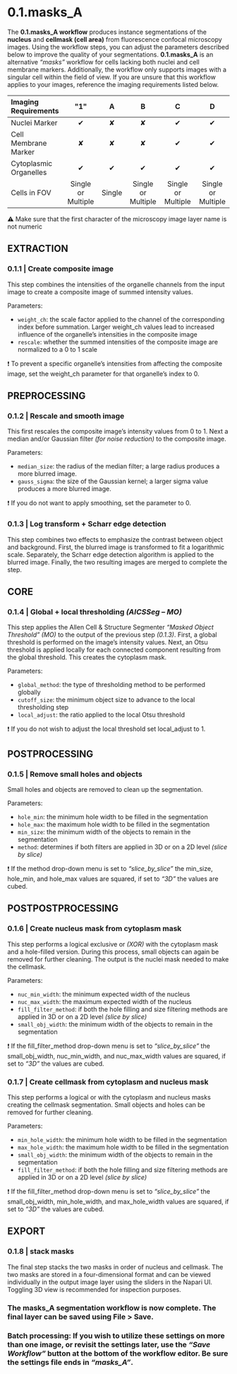 # **0.1.masks_A**

The **0.1.masks_A workflow** produces instance segmentations of the **nucleus** and **cellmask (cell area)** from fluorescence confocal microscopy images. Using the workflow steps, you can adjust the parameters described below to improve the quality of your segmentations. **0.1.masks_A** is an alternative *“masks”* workflow for cells lacking both nuclei and cell membrane markers.  Additionally, the workflow only supports images with a singular cell within the field of view. If you are unsure that this workflow applies to your images, reference the imaging requirements listed below.

| **Imaging Requirements**               |   "1"    |    A     |    B     |    C     |    D     |
| :------------------------------------- | :------: | :------: | :------: | :------: | :------: |
| Nuclei Marker                          |   ✔     |   ✘      |   ✘      |   ✔     |   ✔      |
| Cell Membrane Marker                   |   ✘     |   ✘      |   ✘      |   ✔     |   ✔      |
| Cytoplasmic Organelles                 |   ✔     |   ✔      |   ✔      |   ✔     |   ✔      |
| Cells in FOV                           | Single or Multiple | Single   | Single or Multiple |Single or Multiple |Single or Multiple |

⚠️ Make sure that the first character of the microscopy image layer name is not numeric


## EXTRACTION


### **0.1.1 | Create composite image**

This step combines the intensities of the organelle channels from the input image to create a composite image of summed intensity values.

Parameters:

-	`weight_ch`: the scale factor applied to the channel of the corresponding index before summation. Larger weight_ch values lead to increased influence of the organelle’s intensities in the composite image
-	`rescale`: whether the summed intensities of the composite image are normalized to a 0 to 1 scale

❗ To prevent a specific organelle’s intensities from affecting the composite image, set the weight_ch parameter for that organelle’s index to 0.


## PREPROCESSING


### **0.1.2 | Rescale and smooth image**

This first rescales the composite image’s intensity values from 0 to 1. Next a median and/or Gaussian filter *(for noise reduction)* to the composite image. 

Parameters:

-	`median_size`: the radius of the median filter; a large radius produces a more blurred image.
-	`gauss_sigma`:  the size of the Gaussian kernel; a larger sigma value produces a more blurred image.

❗ If you do not want to apply smoothing, set the parameter to 0.

### **0.1.3 | Log transform + Scharr edge detection**

This step combines two effects to emphasize the contrast between object and background. First, the blurred image is transformed to fit a logarithmic scale. Separately, the Scharr edge detection algorithm is applied to the blurred image. Finally, the two resulting images are merged to complete the step.

## CORE


### **0.1.4 | Global + local thresholding *(AICSSeg – MO)***

This step applies the Allen Cell & Structure Segmenter *“Masked Object Threshold” (MO)* to the output of the previous step *(0.1.3)*. First, a global threshold is performed on the image’s intensity values. Next, an Otsu threshold is applied locally for each connected component resulting from the global threshold. This creates the cytoplasm mask.

Parameters:

-	`global_method`: the type of thresholding method to be performed globally
-	`cutoff_size`: the minimum object size to advance to the local thresholding step
-	`local_adjust`: the ratio applied to the local Otsu threshold

❗ If you do not wish to adjust the local threshold set local_adjust to 1.

## POSTPROCESSING


### **0.1.5 | Remove small holes and objects**

Small holes and objects are removed to clean up the segmentation.

Parameters:

-	`hole_min`: the minimum hole width to be filled in the segmentation 
-	`hole_max`: the maximum hole width to be filled in the segmentation 
-	`min_size`: the minimum width of the objects to remain in the segmentation
-	`method`: determines if both filters are applied in 3D or on a 2D level *(slice by slice)*

❗ If the method drop-down menu is set to *“slice_by_slice”* the min_size, hole_min, and hole_max values are squared, if set to *“3D”* the values are cubed.

## POSTPOSTPROCESSING


### **0.1.6 | Create nucleus mask from cytoplasm mask**

This step performs a logical exclusive or *(XOR)* with the cytoplasm mask and a hole-filled version. During this process, small objects can again be removed for further cleaning. The output is the nuclei mask needed to make the cellmask.

Parameters:

-	`nuc_min_width`: the minimum expected width of the nucleus
-	`nuc_max_width`: the maximum expected width of the nucleus
-	`fill_filter_method`: if both the hole filling and size filtering methods are applied in 3D or on a 2D level *(slice by slice)*
-	`small_obj_width`: the minimum width of the objects to remain in the segmentation

❗ If the fill_filter_method drop-down menu is set to *“slice_by_slice”* the small_obj_width, nuc_min_width, and nuc_max_width values are squared, if set to *“3D”* the values are cubed.

### **0.1.7 | Create cellmask from cytoplasm and nucleus mask**

This step performs a logical or with the cytoplasm and nucleus masks creating the cellmask segmentation. Small objects and holes can be removed for further cleaning.

Parameters:

-	`min_hole_width`: the minimum hole width to be filled in the segmentation 
-	`max_hole_width`: the maximum hole width to be filled in the segmentation 
-	`small_obj_width`: the minimum width of the objects to remain in the segmentation
-	`fill_filter_method`: if both the hole filling and size filtering methods are applied in 3D or on a 2D level *(slice by slice)*

❗ If the fill_filter_method drop-down menu is set to *“slice_by_slice”* the small_obj_width, min_hole_width, and max_hole_width values are squared, if set to *“3D”* the values are cubed.

## EXPORT

### **0.1.8 | stack masks**

The final step stacks the two masks in order of nucleus and cellmask. The two masks are stored in a four-dimensional format and can be viewed individually in the output image layer using the sliders in the Napari UI. Toggling 3D view is recommended for inspection purposes.

### The masks_A segmentation workflow is now complete. The final layer can be saved using File > Save.

### Batch processing: If you wish to utilize these settings on more than one image, or revisit the settings later, use the *“Save Workflow”* button at the bottom of the workflow editor. Be sure the settings file ends in *“masks_A”*.

